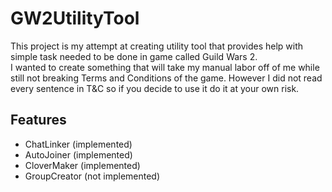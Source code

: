 # GW2UtilityTool
This project is my attempt at creating utility tool that provides help with simple task needed to be done in game called Guild Wars 2.  
I wanted to create something that will take my manual labor off of me while still not breaking Terms and Conditions of the game. However I did not read every sentence in T&C so if you decide to use it do it at your own risk.

## Features
- ChatLinker (implemented)
- AutoJoiner (implemented)
- CloverMaker (implemented)
- GroupCreator (not implemented)
